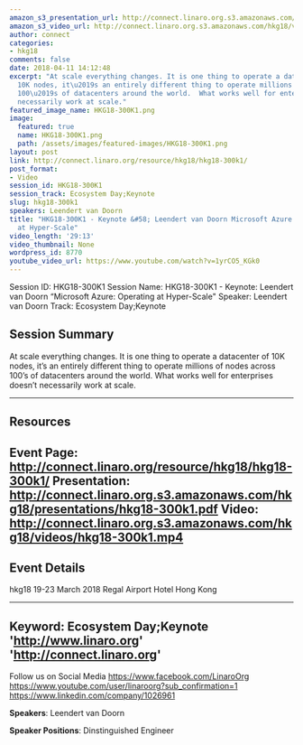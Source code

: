 ```yaml
---
amazon_s3_presentation_url: http://connect.linaro.org.s3.amazonaws.com/hkg18/presentations/hkg18-300k1.pdf
amazon_s3_video_url: http://connect.linaro.org.s3.amazonaws.com/hkg18/videos/hkg18-300k1.mp4
author: connect
categories:
- hkg18
comments: false
date: 2018-04-11 14:12:48
excerpt: "At scale everything changes. It is one thing to operate a datacenter of
  10K nodes, it\u2019s an entirely different thing to operate millions of nodes across
  100\u2019s of datacenters around the world.  What works well for enterprises doesn\u2019t
  necessarily work at scale."
featured_image_name: HKG18-300K1.png
image:
  featured: true
  name: HKG18-300K1.png
  path: /assets/images/featured-images/HKG18-300K1.png
layout: post
link: http://connect.linaro.org/resource/hkg18/hkg18-300k1/
post_format:
- Video
session_id: HKG18-300K1
session_track: Ecosystem Day;Keynote
slug: hkg18-300k1
speakers: Leendert van Doorn
title: "HKG18-300K1 - Keynote &#58; Leendert van Doorn Microsoft Azure &#58; Operating
  at Hyper-Scale"
video_length: '29:13'
video_thumbnail: None
wordpress_id: 8770
youtube_video_url: https://www.youtube.com/watch?v=1yrCO5_KGk0
---
```


Session ID: HKG18-300K1
Session Name: HKG18-300K1 - Keynote: Leendert van Doorn “Microsoft Azure: Operating at Hyper-Scale" 
Speaker: Leendert van Doorn
Track: Ecosystem Day;Keynote


## Session Summary
At scale everything changes. It is one thing to operate a datacenter of 10K nodes, it’s an entirely different thing to operate millions of nodes across 100’s of datacenters around the world.  What works well for enterprises doesn’t necessarily work at scale.

---------------------------------------------------
## Resources
Event Page: http://connect.linaro.org/resource/hkg18/hkg18-300k1/
Presentation: http://connect.linaro.org.s3.amazonaws.com/hkg18/presentations/hkg18-300k1.pdf
Video: http://connect.linaro.org.s3.amazonaws.com/hkg18/videos/hkg18-300k1.mp4
 ---------------------------------------------------
## Event Details
hkg18
19-23 March 2018 
Regal Airport Hotel Hong Kong

---------------------------------------------------
Keyword: Ecosystem Day;Keynote
'http://www.linaro.org'
'http://connect.linaro.org'
---------------------------------------------------
Follow us on Social Media
https://www.facebook.com/LinaroOrg
https://www.youtube.com/user/linaroorg?sub_confirmation=1
https://www.linkedin.com/company/1026961

**Speakers**: Leendert van Doorn

**Speaker Positions**: Dinstinguished Engineer